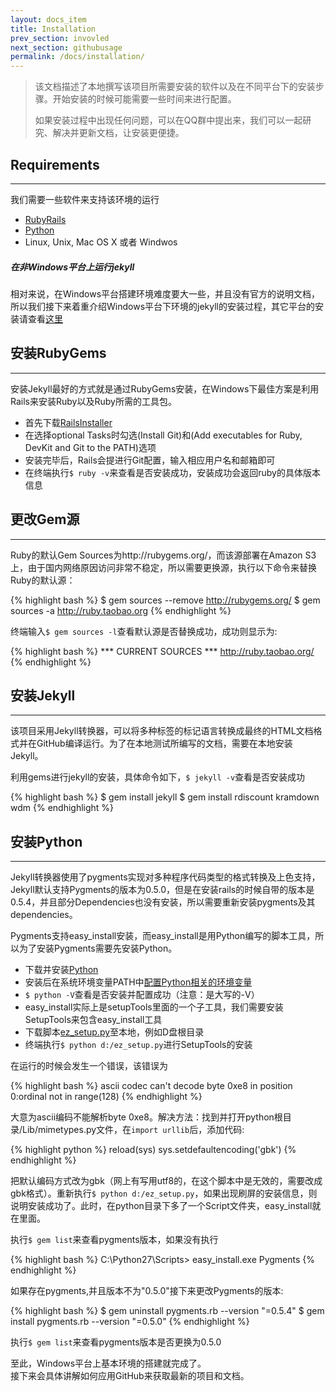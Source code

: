 ```yaml
---
layout: docs_item
title: Installation
prev_section: invovled
next_section: githubusage
permalink: /docs/installation/
---
```


>该文档描述了本地撰写该项目所需要安装的软件以及在不同平台下的安装步骤。开始安装的时候可能需要一些时间来进行配置。
>
>如果安装过程中出现任何问题，可以在QQ群中提出来，我们可以一起研究、解决并更新文档，让安装更便捷。

## Requirements
-------------------------------------------
我们需要一些软件来支持该环境的运行

* [RubyRails](http://www.railsinstaller.org/en)
* [Python](http://www.python.org/)
* Linux, Unix, Mac OS X 或者 Windwos

<div class="note info">
  <h5>在非Windows平台上运行jekyll</h5>
  <p>
    相对来说，在Windows平台搭建环境难度要大一些，并且没有官方的说明文档，所以我们接下来着重介绍Windows平台下环境的jekyll的安装过程，其它平台的安装请查看<a href="http://jekyllrb.com/docs/installation/">这里</a>
  </p>
</div>

## 安装RubyGems
-------------------------------------------
安装Jekyll最好的方式就是通过RubyGems安装，在Windows下最佳方案是利用Rails来安装Ruby以及Ruby所需的工具包。

* 首先下载[RailsInstaller](http://www.railsinstaller.org/en)
* 在选择optional Tasks时勾选(Install Git)和(Add executables for Ruby, DevKit and Git to the PATH)选项
* 安装完毕后，Rails会提进行Git配置，输入相应用户名和邮箱即可
* 在终端执行`$ ruby -v`来查看是否安装成功，安装成功会返回ruby的具体版本信息

## 更改Gem源
-------------------------------------------
Ruby的默认Gem Sources为http://rubygems.org/，而该源部署在Amazon S3上，由于国内网络原因访问非常不稳定，所以需要更换源，执行以下命令来替换Ruby的默认源：

{% highlight bash %}
$ gem sources --remove http://rubygems.org/
$ gem sources -a http://ruby.taobao.org
{% endhighlight %}

终端输入`$ gem sources -l`查看默认源是否替换成功，成功则显示为:

{% highlight bash %}
*** CURRENT SOURCES ***
http://ruby.taobao.org/
{% endhighlight %}

## 安装Jekyll
-------------------------------------------
该项目采用Jekyll转换器，可以将多种标签的标记语言转换成最终的HTML文档格式并在GitHub编译运行。为了在本地测试所编写的文档，需要在本地安装Jekyll。

利用gems进行jekyll的安装，具体命令如下，`$ jekyll -v`查看是否安装成功

{% highlight bash %}
$ gem install jekyll
$ gem install rdiscount kramdown wdm
{% endhighlight %}

## 安装Python
-------------------------------------------
Jekyll转换器使用了pygments实现对多种程序代码类型的格式转换及上色支持，Jekyll默认支持Pygments的版本为0.5.0，但是在安装rails的时候自带的版本是0.5.4，并且部分Dependencies也没有安装，所以需要重新安装pygments及其dependencies。

Pygments支持easy\_install安装，而easy\_install是用Python编写的脚本工具，所以为了安装Pygments需要先安装Python。

* 下载并安装[Python](http://www.python.org/)
* 安装后在系统环境变量PATH中[配置Python相关的环境变量](http://blog.csdn.net/liguo9860/article/details/6829610)
* `$ python -V`查看是否安装并配置成功（注意：是大写的-V）
* easy\_install实际上是setupTools里面的一个子工具，我们需要安装SetupTools来包含easy\_install工具
* 下载脚本[ez_setup.py](https://bitbucket.org/pypa/setuptools/raw/bootstrap/ez_setup.py)至本地，例如D盘根目录
* 终端执行`$ python d:/ez_setup.py`进行SetupTools的安装

在运行的时候会发生一个错误，该错误为

{% highlight bash %}
ascii codec can't decode byte 0xe8 
in position 0:ordinal not in range(128)
{% endhighlight %}

大意为ascii编码不能解析byte 0xe8。解决方法：找到并打开python根目录/Lib/mimetypes.py文件，在`import urllib`后，添加代码:

{% highlight python %}
reload(sys)
sys.setdefaultencoding('gbk')
{% endhighlight %}

把默认编码方式改为gbk（网上有写用utf8的，在这个脚本中是无效的，需要改成gbk格式）。重新执行`$ python d:/ez_setup.py`，如果出现刷屏的安装信息，则说明安装成功了。此时，在python目录下多了一个Script文件夹，easy\_install就在里面。

执行`$ gem list`来查看pygments版本，如果没有执行

{% highlight bash %}
C:\Python27\Scripts> easy_install.exe Pygments
{% endhighlight %}

如果存在pygments,并且版本不为"0.5.0"接下来更改Pygments的版本:

{% highlight bash %}
$ gem uninstall pygments.rb --version "=0.5.4"
$ gem install pygments.rb --version "=0.5.0"
{% endhighlight %}

执行`$ gem list`来查看pygments版本是否更换为0.5.0

至此，Windows平台上基本环境的搭建就完成了。<br>
接下来会具体讲解如何应用GitHub来获取最新的项目和文档。
